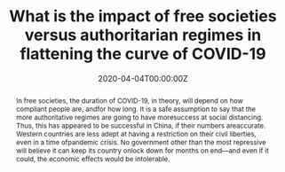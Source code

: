 ---
title: "What is the impact of free societies versus authoritarian regimes in flattening the curve of COVID-19"
authors:
- David Stroud
- Noelle Brown
- Michael J Wolfe
- Morgan Brown
- Peggy Heinkel-Wolfe
date: "2020-04-04T00:00:00Z"
doi: ""

# Schedule page publish date (NOT publication's date).
publishDate: "2017-01-01T00:00:00Z"

# Publication type.
# Legend: 0 = Uncategorized; 1 = Conference paper; 2 = Journal article;
# 3 = Preprint / Working Paper; 4 = Report; 5 = Book; 6 = Book section;
# 7 = Thesis; 8 = Patent
publication_types: ["3"]

# Publication name and optional abbreviated publication name.
publication: ""
publication_short: ""

abstract: In free societies, the duration of COVID-19, in theory, will depend on how compliant people are, andfor how long. It is a safe assumption to say that the more authoritative regimes are going to have moresuccess at social distancing. Thus, this has appeared to be successful in China, if their numbers areaccurate. Western countries are less adept at having a restriction on their civil liberties, even in a time ofpandemic crisis. No government other than the most repressive will believe it can keep its country onlock down for months on end—and even if it could, the economic effects would be intolerable.

# Summary. An optional shortened abstract.
summary: 

tags:
- Authoritarian Regimes
- Flattening The Curve
featured: true

links:
url_pdf: '/pdf/Stroud_Crowd_1_Authoritative_Regimes.pdf'
url_code: 'https://github.com/CovidDS-SMU/government_response_model'
url_dataset: ''
url_poster: ''
url_project: ''
url_slides: ''
url_source: ''
url_video: ''

# Featured image
# To use, add an image named `featured.jpg/png` to your page's folder. 
image:
  caption: 'SIR'
  focal_point: ""
  preview_only: false

# Associated Projects (optional).
#   Associate this publication with one or more of your projects.
#   Simply enter your project's folder or file name without extension.
#   E.g. `internal-project` references `content/project/internal-project/index.md`.
#   Otherwise, set `projects: []`.
projects: []

# Slides (optional).
#   Associate this publication with Markdown slides.
#   Simply enter your slide deck's filename without extension.
#   E.g. `slides: "example"` references `content/slides/example/index.md`.
#   Otherwise, set `slides: ""`.
slides: ""
---
